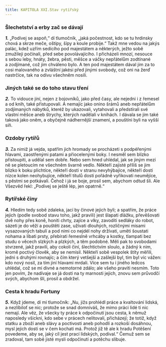 ```yaml
---
title: KAPITOLA XXI.Stav rytířský
---
```


### Šlechetství a erby zač se dávají

**_1._** „Podívej se aspoň,“ dí tlumočník, „jaká počestnost, kdo se tu hrdinsky chová a skrze meče, oštípy, šípy a koule probije.“ Takž mne vedou na jakýs palác, kdež uzřím sedícího pod majestátem a některých, ježto sobě zmužileji počínali, před sebe povolávajícího. I přicházeli mnozí, nesouce s sebou leby, hnáty, žebra, pěsti, měšce a váčky nepřátelům zodtínané a zodjímané, což jim chváleno bylo. A ten pod majestátem dával jim za to cosi malovaného a zvláštní jakési před jinými svobody, což oni na žerď nastrčíce, tak na odivu všechněm nosili.

### Jiných také se do toho stavu tření

**_2._** To vidouce jiní, nejen z bojovníků, jako před časy, ale nejedni i z řemesel a od knih, také přistupovali. A nemajíc jako onino šrámů aneb nepřátelům zodjímaných nábytků, kteréž by ukazovali, vytahovali a předstírali své vlastní měšce aneb štrychy, kterých nadělali v knihách. I dávala se jim také taková jako oněm, a obyčejně nádhernější znamení, a pouštíni byli na vyšší síň.

### Ozdoby rytířů

**_3._** Za nimiž já vejda, spatřím jich hromady se procházeti s podpéřenými hlavami, zaostřenými patami a přiocelenými boky. I nesměl sem blízko přistoupiti, a udělal sem dobře. Nebo sem hned uhlédal, jak se jiným mezi ně se pletoucím ne všechněm švarně vedlo. Někteří zajisté příliš se jim blízko k boku plichtíce, někteří dosti v stranu nevyhýbajíce, někteří dosti nízce kolen neohybujíce, někteří titulů dosti pořádně vyřikovati neumějíce, s pěstmi se potkávali. Čehož i já se boje, prosil sem, abychom odtud šli. Ale Všezvěd řekl: „Podívej se ještě lép, jen opatrně.“

### Rytířské činy

**_4._** Hledím tedy sobě zdaleka, jací by činové jejich byli; a spatřím, že práce jejich (podle svobod stavu toho, jakž pravili) jest šlapati dlážku, převěšovati dvě nohy přes koně, honiti chrty, zajíce a vlky, zavoditi sedláky do robot, sázeti je do věží a pouštěti zase, užívati dlouhých, rozličnými misami vysazovaných tabulí a pod nimi co nejdél nohy držívati, uměti šoustati nohama a líbati prsty, přebírati řemeslně vrhcáby a kostky, tlampati bez studu o věcech slzkých a plzkých, a těm podobné. Měli pak to svobodami stvrzené, jakž pravili, aby cokoli činí, šlechtictvím sloulo, a žádný k nim, kromě poctivý člověk, aby se nemísil. Někteří sobě vespolek štíty měřili, jedni s druhými rovnajíc; a čím který vetšejší a zašlejší byl, tím byl víc vážen: kdo nový nosil, za tím jiní hlavami mrdali. Více sem tu i jiného ledcos uhlédal, což se mi divné a nemotorné zdálo; ale všeho praviti nesmím. Toto jen povím, že nadívaje se já dosti na ty marnosti jejich, znovu sem průvodčí svých, abychom šli, prosil a obdržel.

### Cesta k hradu Fortuny

**_5._** Když jdeme, dí mi tlumočník: „Nu, jižs prohlédl práce a kvaltování lidská, a nezlíbiloť se nic; protože se snad domníváš, že mimo práci lidé ti nic nemají. Ale věz, že všecky ty práce k odpočinutí jsou cesta, k němuž naposledy všickni, kdo sebe v prácech nelitovali, přicházejí; že totiž, když statku a zboží aneb slávy a poctivosti aneb pohodlí a rozkoší dosáhnou, mysl jejich dosti se v čem kochati má. Protož již tě ale k hradu Potěšení povedeme, aby se, jaký cíl jest prací lidských, podíval.“ Čemuž sem se zradoval, tam sobě jisté mysli odpočinutí a potěchu slibuje.
